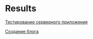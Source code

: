  # Results

[Тестирование серверного приложения](https://github.com/GossJS/server-testing-intro-task-ananas7)

[Создание блога](https://github.com/BukirevaLiudmila/blogApp)
